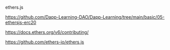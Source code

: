 ethers.js

<https://github.com/Dapp-Learning-DAO/Dapp-Learning/tree/main/basic/05-ethersjs-erc20>

<https://docs.ethers.org/v6/contributing/>

<https://github.com/ethers-io/ethers.js>
